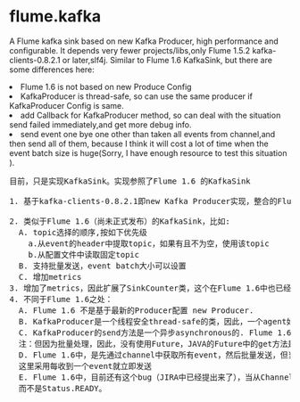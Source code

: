 # flume.kafka
A Flume kafka sink based on new Kafka Producer, high performance and configurable. It depends very fewer projects/libs,only Flume 1.5.2
kafka-clients-0.8.2.1 or later,slf4j.
Similar to Flume 1.6 KafkaSink, but there are some differences here:
<li> Flume 1.6 is not based on new Produce Config
<li> KafkaProducer is thread-safe, so can use the same producer if KafkaProducer Config is same.
<li> add Callback for KafkaProducer method, so can deal with the situation send failed immediately,and get more debug info.
<li> send event one bye one other than taken all events from channel,and then send all of them, because I think it will cost a lot of time when 
the event batch size is huge(Sorry, I have enough resource to test this situation ).

<pre>
目前，只是实现KafkaSink。实现参照了Flume 1.6 的KafkaSink<br/>
1. 基于kafka-clients-0.8.2.1即new Kafka Producer实现，整合的Flume版本为1.5.2<br/>
2. 类似于Flume 1.6（尚未正式发布）的KafkaSink，比如:
  A. topic选择的顺序,按如下优先级
    a.从event的header中提取topic，如果有且不为空，使用该topic
    b.从配置文件中读取固定topic
  B. 支持批量发送，event batch大小可以设置
  C. 增加metrics
3. 增加了metrics，因此扩展了SinkCounter类，这个在Flume 1.6中也已经修改了SinkCounter的构造函数
4. 不同于Flume 1.6之处：
  A. Flume 1.6 不是基于最新的Producer配置 new Producer.
  B. KafkaProducer是一个线程安全thread-safe的类，因此，一个agent如果配置文件相同，只需要一个KafkaProducer实例。
  C. KafkaProducer的send方法是一个异步asynchronous的. Flume 1.6中，是没有基于回调的，因此不能对每一次数据发送进行处理，如日志和测量
  注：但因为批量处理，因此，没有使用Future，JAVA的Future中的get方法是阻塞blocking的，虽然可基于GUAVA来实现非阻塞unblocking 的Future.
  D. Flume 1.6中，是先通过channel中获取所有event，然后批量发送，但当批量大小很大时，从Channel中读取event本身就比较耗时。因此， 
  这里采用每收到一个event就立即发送
  E. Flume 1.6中，目前还有这个bug（JIRA中已经提出来了），当从Channel获取不到event（即event = null）时，应该使用Status.BACKOFF
  而不是Status.READY。
  </pre>
